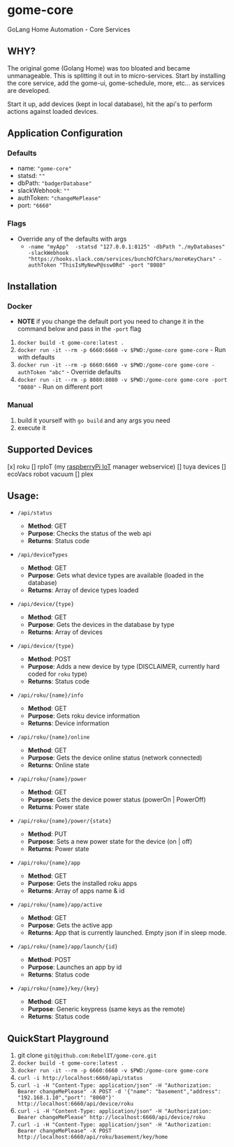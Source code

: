 # gome-core
GoLang Home Automation - Core Services

## WHY?
The original gome (Golang Home) was too bloated and became unmanageable.  This is splitting it out in to 
micro-services.  Start by installing the core service, add the gome-ui, gome-schedule, more, etc... as services
are developed. 

Start it up, add devices (kept in local database), hit the api's to perform actions against loaded devices.

## Application Configuration
### Defaults
* name: `"gome-core"`
* statsd: `""`
* dbPath: `"badgerDatabase"`
* slackWebhook: `""`
* authToken: `"changeMePlease"`
* port: `"6660"`

### Flags
* Override any of the defaults with args
    * `-name "myApp"  -statsd "127.0.0.1:8125" -dbPath "./myDatabases" -slackWebhook "https://hooks.slack.com/services/bunchOfChars/moreKeyChars" -authToken "ThisIsMyNewP@ssw0Rd" -port "8080"`

## Installation
### Docker
* **NOTE** if you change the default port you need to change it in the command below and pass in the `-port` flag
1. `docker build -t gome-core:latest .`
2. `docker run -it --rm -p 6660:6660 -v $PWD:/gome-core gome-core` - Run with defaults
1. `docker run -it --rm -p 6660:6660 -v $PWD:/gome-core gome-core -authToken "abc"` - Override defaults
1. `docker run -it --rm -p 8080:8080 -v $PWD:/gome-core gome-core -port "8080"` - Run on different port

### Manual
1. build it yourself with `go build` and any args you need 
2. execute it

## Supported Devices
[x] roku
[] rpIoT (my [raspberryPi IoT](https://github.com/RebelIT/rpIoT) manager webservice)
[] tuya devices
[] ecoVacs robot vacuum 
[] plex

## Usage: 
* `/api/status`
    * **Method**: GET
    * **Purpose**: Checks the status of the web api
    * **Returns**: Status code

* `/api/deviceTypes`
    * **Method**: GET
    * **Purpose**: Gets what device types are available (loaded in the database)
    * **Returns**: Array of device types loaded
    
* `/api/device/{type}`
    * **Method**: GET
    * **Purpose**: Gets the devices in the database by type
    * **Returns**: Array of devices
    
* `/api/device/{type}`
    * **Method**: POST
    * **Purpose**: Adds a new device by type (DISCLAIMER, currently hard coded for `roku` type)
    * **Returns**: Status code
    
* `/api/roku/{name}/info`
    * **Method**: GET
    * **Purpose**: Gets roku device information
    * **Returns**: Device information
    
* `/api/roku/{name}/online`
    * **Method**: GET
    * **Purpose**: Gets the device online status (network connected)
    * **Returns**: Online state
    
* `/api/roku/{name}/power`
    * **Method**: GET
    * **Purpose**: Gets the device power status (powerOn | PowerOff)
    * **Returns**: Power state
    
* `/api/roku/{name}/power/{state}`
    * **Method**: PUT
    * **Purpose**: Sets a new power state for the device (on | off)
    * **Returns**: Power state
    
* `/api/roku/{name}/app`
    * **Method**: GET
    * **Purpose**: Gets the installed roku apps
    * **Returns**: Array of apps name & id
    
* `/api/roku/{name}/app/active`
    * **Method**: GET
    * **Purpose**: Gets the active app
    * **Returns**: App that is currently launched.  Empty json if in sleep mode.
    
* `/api/roku/{name}/app/launch/{id}`
    * **Method**: POST
    * **Purpose**: Launches an app by id
    * **Returns**: Status code
    
* `/api/roku/{name}/key/{key}`
    * **Method**: GET
    * **Purpose**: Generic keypress (same keys as the remote)
    * **Returns**: Status code
    
## QuickStart Playground
1. git clone `git@github.com:RebelIT/gome-core.git`
2. `docker build -t gome-core:latest .`
1. `docker run -it --rm -p 6660:6660 -v $PWD:/gome-core gome-core`
1. `curl -i http://localhost:6660/api/status`
1. `curl -i -H "Content-Type: application/json" -H "Authorization: Bearer changeMePlease" -X POST -d '{"name": "basement","address": "192.168.1.10","port": "8060"}' http://localhost:6660/api/device/roku`
1. `curl -i -H "Content-Type: application/json" -H "Authorization: Bearer changeMePlease" http://localhost:6660/api/device/roku`
1. `curl -i -H "Content-Type: application/json" -H "Authorization: Bearer changeMePlease" -X POST http://localhost:6660/api/roku/basement/key/home`
